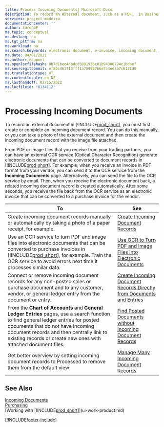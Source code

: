 ```yaml
---
title: Process Incoming Documents| Microsoft Docs
description: To record an external document, such as a PDF,  in Business Central , you first create or complete an incoming document record.
services: project-madeira
documentationcenter: ''
author: SorenGP
ms.topic: conceptual
ms.devlang: na
ms.tgt_pltfrm: na
ms.workload: na
ms.search.keywords: electronic document, e-invoice, incoming document, OCR, ecommerce, document exchange, import invoice
ms.date: 04/01/2021
ms.author: edupont
ms.openlocfilehash: 0b7d1bec4dbdcd608193bc01b94300794c1bdaef
ms.sourcegitcommit: ef80c461713fff1a75998766e7a4ed3a7c6121d0
ms.translationtype: HT
ms.contentlocale: en-NZ
ms.lasthandoff: 02/15/2022
ms.locfileid: "8134112"
---
```

# <a name="processing-incoming-documents"></a>Processing Incoming Documents
To record an external document in [!INCLUDE[prod_short](includes/prod_short.md)], you must first create or complete an incoming document record. You can do this manually, or you can take a photo of the external document and then create the incoming document record with the image file attached.

From PDF or image files that you receive from your trading partners, you can have an external OCR service (Optical Character Recognition) generate electronic documents that can be converted to document records in [!INCLUDE[prod_short](includes/prod_short.md)]. For example, when you receive an invoice in PDF format from your vendor, you can send it to the OCR service from the **Incoming Documents** page. Alternatively, you can send the file to the OCR service by email. Then, when you receive the electronic document back, a related incoming document record is created automatically. After some seconds, you receive the file back from the OCR service as an electronic invoice that can be converted to a purchase invoice for the vendor.

| To | See |
| --- | --- |
| Create incoming document records manually or automatically by taking a photo of a paper receipt, for example. |[Create Incoming Document Records](across-how-create-income-document-records.md) |
| Use an OCR service to turn PDF and image files into electronic documents that can be converted to purchase invoices in [!INCLUDE[prod_short](includes/prod_short.md)], for example. Train the OCR service to avoid errors next time it processes similar data. |[Use OCR to Turn PDF and Image Files into Electronic Documents](across-how-use-ocr-pdf-images-files.md) |
| Connect or remove incoming document records for any non-posted sales or purchase document and to any customer, vendor, or general ledger entry from the document or entry. |[Create Incoming Document Records Directly from Documents and Entries](across-how-connect-disconnect-income-document-records.md) |
| From the **Chart of Accounts** and **General Ledger Entries** pages, use a search function to find general ledger entries for posted documents that do not have incoming document records and then centrally link to existing records or create new ones with attached document files. |[Find Posted Documents without Incoming Document Records](across-how-find-posted-documents-without-income-document-records.md) |
| Get better overview by setting incoming document records to Processed to remove them from the default view. |[Manage Many Incoming Document Records](across-how-manage-many-income-document-records.md) |

## <a name="see-also"></a>See Also
[Incoming Documents](across-income-documents.md)  
[Purchasing](purchasing-manage-purchasing.md)  
[Working with [!INCLUDE[prod_short](includes/prod_short.md)]](ui-work-product.md)


[!INCLUDE[footer-include](includes/footer-banner.md)]